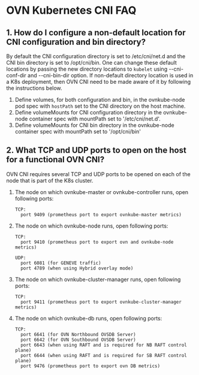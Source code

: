 # OVN Kubernetes CNI FAQ

## 1. How do I configure a non-default location for CNI configuration and bin directory?

By default the CNI configuration directory is set to /etc/cni/net.d and the
CNI bin directory is set to /opt/cni/bin. One can change these default locations by
passing the new directory locations to `kubelet` using --cni-conf-dir and --cni-bin-dir
option. If non-default directory location is used in a K8s deployment, then OVN CNI
need to be made aware of it by following the instructions below.

1. Define volumes, for both configuration and bin, in the ovnkube-node pod spec with
   `hostPath` set to the CNI directory on the host machine.
2. Define volumeMounts for CNI configuration directory in the ovnkube-node container
   spec with mountPath set to '/etc/cni/net.d'.
3. Define volumeMounts for CNI bin directory in the ovnkube-node container spec with
   mountPath set to '/opt/cni/bin'


## 2. What TCP and UDP ports to open on the host for a functional OVN CNI?

OVN CNI requires several TCP and UDP ports to be opened on each of the node
that is part of the K8s cluster.

 1. The node on which ovnkube-master or ovnkube-controller runs, open following ports:
    ```text
    TCP:
      port 9409 (prometheus port to export ovnkube-master metrics)
    ```

 2. The node on which ovnkube-node runs, open following ports:
    ```text
    TCP:
      port 9410 (prometheus port to export ovn and ovnkube-node metrics)
    
    UDP:
      port 6081 (for GENEVE traffic)
      port 4789 (when using Hybrid overlay mode)
    ```

 3. The node on which ovnkube-cluster-manager runs, open following ports:
    ```text
    TCP:
      port 9411 (prometheus port to export ovnkube-cluster-manager metrics)
    ```

 4. The node on which ovnkube-db runs, open following ports:
    ```text
    TCP:
      port 6641 (for OVN Northbound OVSDB Server)
      port 6642 (for OVN Southbound OVSDB Server)
      port 6643 (when using RAFT and is required for NB RAFT control plane)
      port 6644 (when using RAFT and is required for SB RAFT control plane)
      port 9476 (prometheus port to export ovn DB metrics)
    ```
 